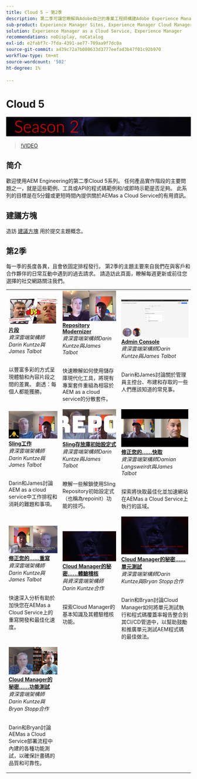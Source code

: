 ```yaml
---
title: Cloud 5 — 第2季
description: 第二季可讓您瞭解與Adobe自己的專業工程師構建Adobe Experience Manager (AEM)as a Cloud Service的，以及提供該產品的專業服務。
sub-product: Experience Manager Sites, Experience Manager Cloud Manager, Experience Manager Assets
solution: Experience Manager as a Cloud Service, Experience Manager
recommendations: noDisplay, noCatalog
exl-id: e2fabf7c-7fda-4391-ae77-709aa9f7dc0a
source-git-commit: a439c72a7b080633d3777eefad3b47f01c92b970
workflow-type: tm+mt
source-wordcount: '502'
ht-degree: 1%

---
```


# Cloud 5

![AEM Experts系列](./imgs/masthead-s2.png)
>[!VIDEO](https://video.tv.adobe.com/v/346567?quality=12&learn=on)

## 简介

歡迎使用AEM Engineering的第二季Cloud 5系列。 任何產品實作階段的主要問題之一，就是這些範例、工具或API的程式碼範例和/或即時示範是否足夠。 此系列的目標是在5分鐘或更短時間內提供關於AEMas a Cloud Service的有用資訊。

## 建議方塊

造訪 [建議方塊](https://forms.office.com/r/74P5Xz4UH0) 用於提交主題概念。

## 第2季

每一季的長度各異，且會依固定排程發行。 第2季的主題主要來自我們在與客戶和合作夥伴的日常互動中遇到的過去請求。 請造訪此頁面，瞭解每週更新或前往您選擇的社交網路關注我們。

<table>
    <tr>
        <td>
            <a href="season-2/cloud5-experience-v-content-fragments.md">
                <img alt="片段" src="./imgs/s2/000-thumb.png"/>
            </a>
            <div>
                <a href="season-2/cloud5-experience-v-content-fragments.md"><strong>片段</strong></a>        
                <br/><em>資深雲端架構師Darin Kuntze與James Talbot</em>
            </div>
            <p>
                <br/>
                以豐富多彩的方式呈現體驗和內容片段之間的差異。 劇透：每個人都能獲勝。
            </p>
        </td>   
         <td>
            <a href="season-2/cloud5-repo-modernizer.md">
                 <img alt="存储库现代化器" src="./imgs/s2/001-thumb.png"/>
            </a>
            <div>
                <a href="season-2/cloud5-repo-modernizer.md"><strong>Repository Modernizer</strong></a> 
               <br/><em>資深雲端架構師Darin Kuntze與James Talbot</em>
            </div>
            <p>
                <br/>
                快速瞭解如何使用儲存庫現代化工具，將現有專案套件重組為相容於AEM as a cloud service的分散套件。
            </p>
         </td>
         <td>
            <a href="season-2/cloud5-admin-console.md">
                 <img alt="Admin Console" src="./imgs/s2/002-thumb.png"/>
            </a>
            <div>
                  <a href="season-2/cloud5-admin-console.md"><strong>Admin Console</strong></a>
               <br/><em>資深雲端架構師Darin Kuntze與James Talbot</em>
            </div>
            <p>
            <br/>
               Darin和James討論關於管理員主控台、布建和存取的一些人們應該知道的常見事。
            </p>
         </td> 
  </tr>
  <tr>
         <td>
            <a href="season-2/cloud5-sling-job-scheduler.md">
                 <img alt="Sling 作业" src="./imgs/s2/003-thumb.png"/>
            </a>
            <div>
                  <a href="season-2/cloud5-sling-job-scheduler.md"><strong>Sling工作</strong></a>
               <br/><em>資深雲端架構師Darin Kuntze與James Talbot</em>
            </div>
            <p>
            <br/>
               Darin和James討論AEM as a cloud service中工作排程和消耗的難題和事項。
            </p>
         </td> 
         <td>
            <a href="season-2/cloud5-repoinit.md">
                 <img alt="Repo初始設定式(repoinit)" src="./imgs/s2/004-thumb.png"/>
            </a>
            <div>
                  <a href="season-2/cloud5-repoinit.md"><strong>Sling存放庫初始設定式</strong></a>
               <br/><em>資深雲端架構師Darin Kuntze與James Talbot</em>
            </div>
            <p>
            <br/>
              瞭解一些解鎖使用Sling Repository初始設定式（也稱為repoinit）功能的技巧。
            </p>
         </td>   
     <td>
            <a href="season-2/cloud5-fix-your-cache.md">
               <img alt="修正您的快取" src="./imgs/s2/005-thumb.png"/>
            </a>
      <div>
         <a href="season-2/cloud5-fix-your-cache.md"><strong>修正您的……快取</strong></a>
         <br/><em>資深雲端架構師Damian Langsweirdt與James Talbot</em>
      </div>
      <p>
         <br/>
             探索將快取最佳化並加速網站在AEMas a Cloud Service上執行的區域。
      </p>
   </td> 
  </tr>
<tr>
   <td>
           <a href="season-2/cloud5-fix-your-rewrites.md">
               <img alt="修正您的……重寫" src="./imgs/s2/006-thumb.png"/>
            </a>
      <div>
            <a href="season-2/cloud5-fix-your-rewrites.md"><strong>修正您的……重寫</strong></a>
         <br/><em>資深雲端架構師Darin Kuntze與James Talbot</em>
      </div>
      <p>
        <br/>
         快速深入分析有助於加快您在AEMas a Cloud Service上的重寫開發和最佳化速度。
      </p>
     </td>   
     <td>
            <a href="season-2/cloud5-mocm-experience-audit.md">
               <img alt="Cloud Manager的秘密……體驗稽核" src="./imgs/s2/007-thumb.png"/>
               </a>
      <div>
            <a href="season-2/cloud5-mocm-experience-audit.md"><strong>Cloud Manager的秘密……體驗稽核</strong></a>
         <br/><em>與資深雲端架構師Darin Kuntze合作</em>
      </div>
      <p>
        <br/>
        探索Cloud Manager的基本知識及其體驗稽核功能。
      </p>
   </td>
     <td>
            <a href="season-2/cloud5-mocm-unit-tests.md">
               <img alt="Cloud Manager的秘密……單元測試" src="./imgs/s2/008-thumb.png"/>
            </a>
      <div>
            <a href="season-2/cloud5-mocm-unit-tests.md"><strong>Cloud Manager的秘密……單元測試</strong></a>
         <br/><em>資深雲端架構師Darin Kuntze與Bryan Stopp合作</em>
      </div>
      <p>
        <br/>
        Darin和Bryan討論Cloud Manager如何將單元測試執行和程式碼覆蓋率報告整合到其CI/CD管道中，以幫助鼓勵和推廣單元測試AEM程式碼的最佳做法。
      </p>
   </td> 
  </tr>
    <tr>
        <td>
               <a href="season-2/cloud5-mocm-functional-tests.md">
                   <img alt="Cloud Manager的秘密……功能測試" src="./imgs/s2/009-thumb.png"/>
               </a>
            <div>
                <a href="season-2/cloud5-mocm-functional-tests.md"><strong>Cloud Manager的秘密……功能測試</strong><br/></a>        
                <em>資深雲端架構師Darin Kuntze與Bryan Stopp合作</em>
            </div>
            <p><br/>
                Darin和Bryan討論AEMas a Cloud Service部署流程中內建的各種功能測試，以確保計畫碼的品質和可靠性。
            </p>
        </td>
        <td></td>
        <td></td>
    </tr>
</table>
